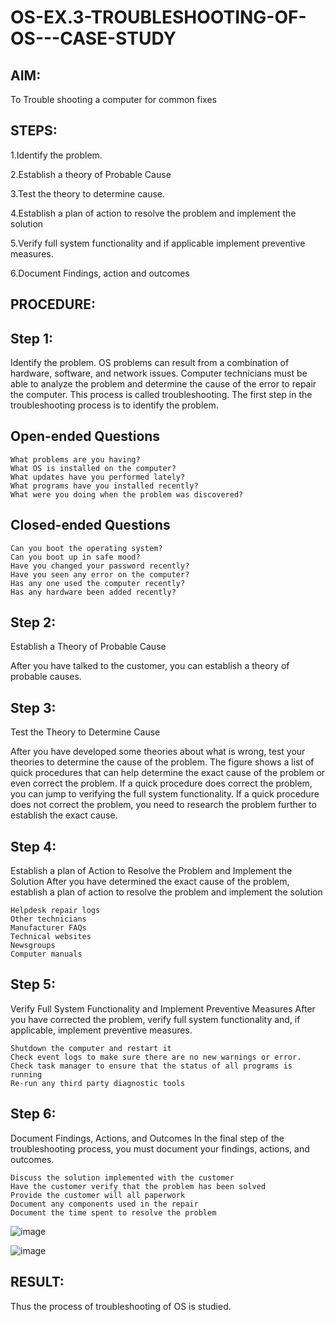 # OS-EX.3-TROUBLESHOOTING-OF-OS---CASE-STUDY

## AIM:
To Trouble shooting a computer for common fixes

## STEPS:
1.Identify the problem.

2.Establish a theory of Probable Cause

3.Test the theory to determine cause.

4.Establish a plan of action to resolve the problem and implement the solution

5.Verify full system functionality and if applicable implement preventive measures.

6.Document Findings, action and outcomes

## PROCEDURE:
## Step 1:
Identify the problem. OS problems can result from a combination of hardware, software, and network issues. Computer technicians must be able to analyze the problem and determine the cause of the error to repair the computer. This process is called troubleshooting. The first step in the troubleshooting process is to identify the problem.

## Open-ended Questions
```
What problems are you having?
What OS is installed on the computer?
What updates have you performed lately?
What programs have you installed recently?
What were you doing when the problem was discovered?
```
## Closed-ended Questions
```
Can you boot the operating system?
Can you boot up in safe mood?
Have you changed your password recently?
Have you seen any error on the computer?
Has any one used the computer recently?
Has any hardware been added recently?
```
## Step 2:
Establish a Theory of Probable Cause

After you have talked to the customer, you can establish a theory of probable causes.

## Step 3: 
Test the Theory to Determine Cause

After you have developed some theories about what is wrong, test your theories to determine the cause of the problem. The figure shows a list of quick procedures that can help determine the exact cause of the problem or even correct the problem. If a quick procedure does correct the problem, you can jump to verifying the full system functionality. If a quick procedure does not correct the problem, you need to research the problem further to establish the exact cause.

## Step 4:
Establish a plan of Action to Resolve the Problem and Implement the Solution
After you have determined the exact cause of the problem, establish a plan of action to resolve the problem and implement the solution
```
Helpdesk repair logs
Other technicians
Manufacturer FAQs
Technical websites
Newsgroups
Computer manuals
```
## Step 5: 
Verify Full System Functionality and Implement Preventive Measures
After you have corrected the problem, verify full system functionality and, if applicable, implement preventive measures.
```
Shutdown the computer and restart it
Check event logs to make sure there are no new warnings or error.
Check task manager to ensure that the status of all programs is running
Re-run any third party diagnostic tools
```
## Step 6:
Document Findings, Actions, and Outcomes
In the final step of the troubleshooting process, you must document your findings, actions, and outcomes.
```
Discuss the solution implemented with the customer
Have the customer verify that the problem has been solved
Provide the customer will all paperwork
Document any components used in the repair
Document the time spent to resolve the problem
```

![image](https://github.com/MIRUDHULA-DHANARAJ/OS-EX.3-TROUBLESHOOTING-OF-OS---CASE-STUDY/assets/94828147/ae02925e-aedd-47a5-b8b0-4229a258a247)

![image](https://github.com/MIRUDHULA-DHANARAJ/OS-EX.3-TROUBLESHOOTING-OF-OS---CASE-STUDY/assets/94828147/c22a7c2f-5a8f-4a2c-8b85-54133bee7033)

## RESULT:
Thus the process of troubleshooting of OS is studied.
